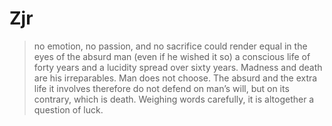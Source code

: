 # Zjr 

> no emotion, no passion, and no sacrifice could render equal in the
> eyes of the absurd man (even if he wished it so) a conscious life of
> forty years and a lucidity spread over sixty years. Madness and
> death are his irreparables. Man does not choose. The absurd and
> the extra life it involves therefore do not defend on man’s will, but
> on its contrary, which is death. Weighing words carefully, it is
> altogether a question of luck.
